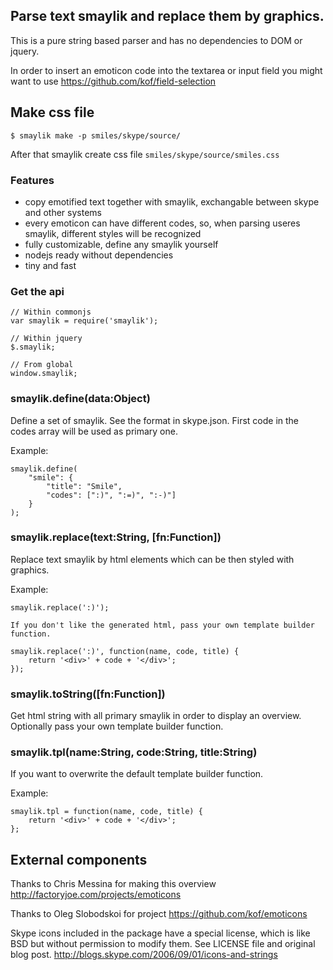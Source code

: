 ## Parse text smaylik and replace them by graphics.

This is a pure string based parser and has no dependencies to DOM or jquery.

In order to insert an emoticon code into the textarea or input field you might want to use https://github.com/kof/field-selection

## Make css file

    $ smaylik make -p smiles/skype/source/

After that smaylik create css file ```smiles/skype/source/smiles.css```

### Features
- copy emotified text together with smaylik, exchangable between skype and other systems
- every emoticon can have different codes, so, when parsing useres smaylik, different styles will be recognized
- fully customizable, define any smaylik yourself
- nodejs ready without dependencies
- tiny and fast

### Get the api

    // Within commonjs
    var smaylik = require('smaylik');

    // Within jquery
    $.smaylik;

    // From global
    window.smaylik;

### smaylik.define(data:Object)

Define a set of smaylik. See the format in skype.json. First code in the codes array will be used as primary one.

Example:

    smaylik.define(
        "smile": {
            "title": "Smile",
            "codes": [":)", ":=)", ":-)"]
        }
    );

### smaylik.replace(text:String, [fn:Function])

Replace text smaylik by html elements which can be then styled with graphics.

Example:

    smaylik.replace(':)');

    If you don't like the generated html, pass your own template builder function.

    smaylik.replace(':)', function(name, code, title) {
        return '<div>' + code + '</div>';
    });

### smaylik.toString([fn:Function])

Get html string with all primary smaylik in order to display an overview. Optionally pass your own template builder function.

### smaylik.tpl(name:String, code:String, title:String)

If you want to overwrite the default template builder function.

Example:

    smaylik.tpl = function(name, code, title) {
        return '<div>' + code + '</div>';
    };


## External components

Thanks to Chris Messina for making this overview http://factoryjoe.com/projects/emoticons

Thanks to Oleg Slobodskoi for project https://github.com/kof/emoticons

Skype icons included in the package have a special license, which is like BSD but without permission to modify them. See LICENSE file and original blog post.
http://blogs.skype.com/2006/09/01/icons-and-strings
